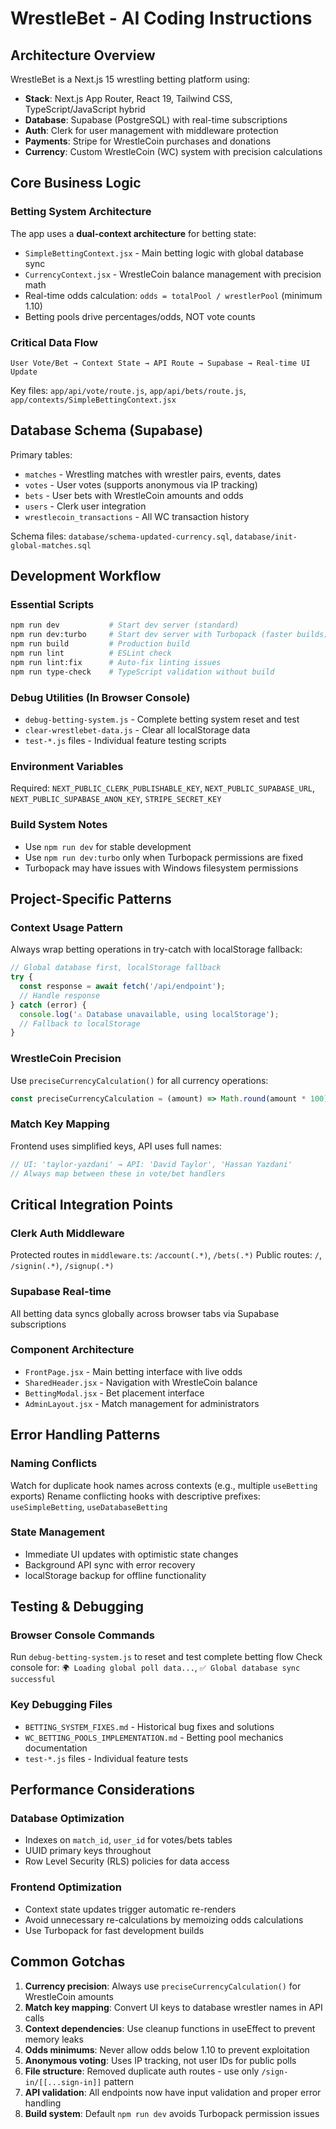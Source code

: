 # WrestleBet - AI Coding Instructions

## Architecture Overview

WrestleBet is a Next.js 15 wrestling betting platform using:
- **Stack**: Next.js App Router, React 19, Tailwind CSS, TypeScript/JavaScript hybrid
- **Database**: Supabase (PostgreSQL) with real-time subscriptions
- **Auth**: Clerk for user management with middleware protection
- **Payments**: Stripe for WrestleCoin purchases and donations
- **Currency**: Custom WrestleCoin (WC) system with precision calculations

## Core Business Logic

### Betting System Architecture
The app uses a **dual-context architecture** for betting state:
- `SimpleBettingContext.jsx` - Main betting logic with global database sync
- `CurrencyContext.jsx` - WrestleCoin balance management with precision math
- Real-time odds calculation: `odds = totalPool / wrestlerPool` (minimum 1.10)
- Betting pools drive percentages/odds, NOT vote counts

### Critical Data Flow
```
User Vote/Bet → Context State → API Route → Supabase → Real-time UI Update
```

Key files: `app/api/vote/route.js`, `app/api/bets/route.js`, `app/contexts/SimpleBettingContext.jsx`

## Database Schema (Supabase)
Primary tables:
- `matches` - Wrestling matches with wrestler pairs, events, dates
- `votes` - User votes (supports anonymous via IP tracking)  
- `bets` - User bets with WrestleCoin amounts and odds
- `users` - Clerk user integration
- `wrestlecoin_transactions` - All WC transaction history

Schema files: `database/schema-updated-currency.sql`, `database/init-global-matches.sql`

## Development Workflow

### Essential Scripts
```bash
npm run dev           # Start dev server (standard)
npm run dev:turbo     # Start dev server with Turbopack (faster builds)
npm run build         # Production build  
npm run lint          # ESLint check
npm run lint:fix      # Auto-fix linting issues
npm run type-check    # TypeScript validation without build
```

### Debug Utilities (In Browser Console)
- `debug-betting-system.js` - Complete betting system reset and test
- `clear-wrestlebet-data.js` - Clear all localStorage data
- `test-*.js` files - Individual feature testing scripts

### Environment Variables
Required: `NEXT_PUBLIC_CLERK_PUBLISHABLE_KEY`, `NEXT_PUBLIC_SUPABASE_URL`, `NEXT_PUBLIC_SUPABASE_ANON_KEY`, `STRIPE_SECRET_KEY`

### Build System Notes
- Use `npm run dev` for stable development
- Use `npm run dev:turbo` only when Turbopack permissions are fixed
- Turbopack may have issues with Windows filesystem permissions

## Project-Specific Patterns

### Context Usage Pattern
Always wrap betting operations in try-catch with localStorage fallback:
```javascript
// Global database first, localStorage fallback
try {
  const response = await fetch('/api/endpoint');
  // Handle response
} catch (error) {
  console.log('⚠️ Database unavailable, using localStorage');
  // Fallback to localStorage
}
```

### WrestleCoin Precision
Use `preciseCurrencyCalculation()` for all currency operations:
```javascript
const preciseCurrencyCalculation = (amount) => Math.round(amount * 100) / 100;
```

### Match Key Mapping
Frontend uses simplified keys, API uses full names:
```javascript
// UI: 'taylor-yazdani' → API: 'David Taylor', 'Hassan Yazdani'
// Always map between these in vote/bet handlers
```

## Critical Integration Points

### Clerk Auth Middleware
Protected routes in `middleware.ts`: `/account(.*)`, `/bets(.*)`
Public routes: `/`, `/signin(.*)`, `/signup(.*)`

### Supabase Real-time
All betting data syncs globally across browser tabs via Supabase subscriptions

### Component Architecture
- `FrontPage.jsx` - Main betting interface with live odds
- `SharedHeader.jsx` - Navigation with WrestleCoin balance
- `BettingModal.jsx` - Bet placement interface
- `AdminLayout.jsx` - Match management for administrators

## Error Handling Patterns

### Naming Conflicts
Watch for duplicate hook names across contexts (e.g., multiple `useBetting` exports)
Rename conflicting hooks with descriptive prefixes: `useSimpleBetting`, `useDatabaseBetting`

### State Management
- Immediate UI updates with optimistic state changes
- Background API sync with error recovery
- localStorage backup for offline functionality

## Testing & Debugging

### Browser Console Commands
Run `debug-betting-system.js` to reset and test complete betting flow
Check console for: `🌍 Loading global poll data...`, `✅ Global database sync successful`

### Key Debugging Files
- `BETTING_SYSTEM_FIXES.md` - Historical bug fixes and solutions
- `WC_BETTING_POOLS_IMPLEMENTATION.md` - Betting pool mechanics documentation
- `test-*.js` files - Individual feature tests

## Performance Considerations

### Database Optimization
- Indexes on `match_id`, `user_id` for votes/bets tables
- UUID primary keys throughout
- Row Level Security (RLS) policies for data access

### Frontend Optimization  
- Context state updates trigger automatic re-renders
- Avoid unnecessary re-calculations by memoizing odds calculations
- Use Turbopack for fast development builds

## Common Gotchas
1. **Currency precision**: Always use `preciseCurrencyCalculation()` for WrestleCoin amounts
2. **Match key mapping**: Convert UI keys to database wrestler names in API calls  
3. **Context dependencies**: Use cleanup functions in useEffect to prevent memory leaks
4. **Odds minimums**: Never allow odds below 1.10 to prevent exploitation
5. **Anonymous voting**: Uses IP tracking, not user IDs for public polls
6. **File structure**: Removed duplicate auth routes - use only `/sign-in/[[...sign-in]]` pattern
7. **API validation**: All endpoints now have input validation and proper error handling
8. **Build system**: Default `npm run dev` avoids Turbopack permission issues
